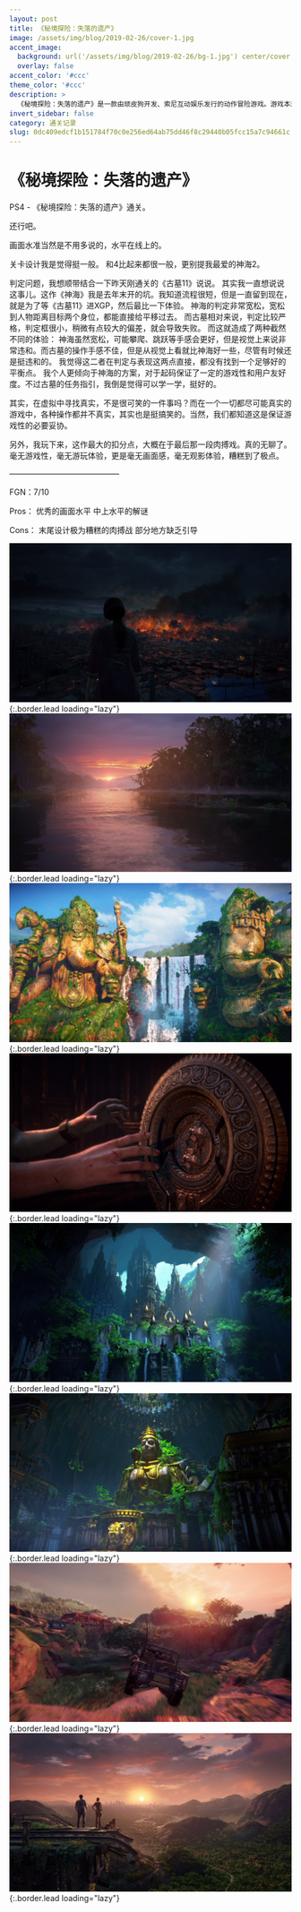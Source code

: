 ```yaml
---
layout: post
title: 《秘境探险：失落的遗产》
image: /assets/img/blog/2019-02-26/cover-1.jpg
accent_image: 
  background: url('/assets/img/blog/2019-02-26/bg-1.jpg') center/cover
  overlay: false
accent_color: '#ccc'
theme_color: '#ccc'
description: >
  《秘境探险：失落的遗产》是一款由顽皮狗开发、索尼互动娱乐发行的动作冒险游戏。游戏本来预定作为《神秘海域4：盗贼末路》的可下载内容，但后来成为神秘海域系列内首款独立作品，系列主角内森·德雷克亦没有出现在本作中。
invert_sidebar: false
category: 通关记录
slug: 0dc409edcf1b151784f70c0e256ed64ab75dd46f8c29440b05fcc15a7c94661c
---
```


# 《秘境探险：失落的遗产》

PS4 - 《秘境探险：失落的遗产》通关。

还行吧。

画面水准当然是不用多说的，水平在线上的。

关卡设计我是觉得挺一般。
和4比起来都很一般，更别提我最爱的神海2。

判定问题，我想顺带结合一下昨天刚通关的《古墓11》说说。
其实我一直想说说这事儿。这作《神海》我是去年末开的坑。我知道流程很短，但是一直留到现在，就是为了等《古墓11》进XGP，然后最比一下体验。
神海的判定非常宽松，宽松到人物距离目标两个身位，都能直接给平移过去。
而古墓相对来说，判定比较严格，判定框很小，稍微有点较大的偏差，就会导致失败。
而这就造成了两种截然不同的体验：
神海虽然宽松，可能攀爬、跳跃等手感会更好，但是视觉上来说非常违和。而古墓的操作手感不佳，但是从视觉上看就比神海好一些，尽管有时候还是挺违和的。
我觉得这二者在判定与表现这两点直接，都没有找到一个足够好的平衡点。
我个人更倾向于神海的方案，对于起码保证了一定的游戏性和用户友好度。不过古墓的任务指引，我倒是觉得可以学一学，挺好的。

其实，在虚拟中寻找真实，不是很可笑的一件事吗？而在一个一切都尽可能真实的游戏中，各种操作都并不真实，其实也是挺搞笑的。当然，我们都知道这是保证游戏性的必要妥协。

另外，我玩下来，这作最大的扣分点，大概在于最后那一段肉搏戏。真的无聊了。
毫无游戏性，毫无游玩体验，更是毫无画面感，毫无观影体验，糟糕到了极点。

——————————————

FGN：7/10

Pros：
优秀的画面水平
中上水平的解谜

Cons：
末尾设计极为糟糕的肉搏战
部分地方缺乏引导

![](/assets/img/blog/2019-02-26/1-1.jpg){:.border.lead loading="lazy"}
![](/assets/img/blog/2019-02-26/2-1.jpg){:.border.lead loading="lazy"}
![](/assets/img/blog/2019-02-26/3-1.jpg){:.border.lead loading="lazy"}
![](/assets/img/blog/2019-02-26/4-1.jpg){:.border.lead loading="lazy"}
![](/assets/img/blog/2019-02-26/5-1.jpg){:.border.lead loading="lazy"}
![](/assets/img/blog/2019-02-26/6-1.jpg){:.border.lead loading="lazy"}
![](/assets/img/blog/2019-02-26/7-1.jpg){:.border.lead loading="lazy"}
![](/assets/img/blog/2019-02-26/8-1.jpg){:.border.lead loading="lazy"}

